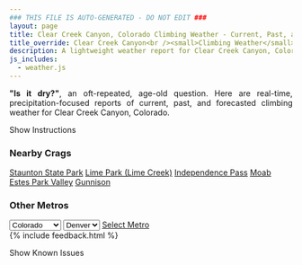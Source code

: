```yaml
---
### THIS FILE IS AUTO-GENERATED - DO NOT EDIT ###
layout: page
title: Clear Creek Canyon, Colorado Climbing Weather - Current, Past, and Forecasted Report
title_override: Clear Creek Canyon<br /><small>Climbing Weather</small>
description: A lightweight weather report for Clear Creek Canyon, Colorado. Optimized for slow internet connections.
js_includes:
  - weather.js
---
```


<section class="measure center lh-copy f5-ns f6 ph2 mv4" style="text-align: justify;">
<strong>"Is it dry?"</strong>, an oft-repeated, age-old question. Here are real-time,
precipitation-focused reports of current, past, and forecasted climbing weather for Clear Creek Canyon, Colorado.
</section>

<p id="settings-toggle" class="mw5 b center tc hover-light-red black-70 pointer">Show Instructions</p>
<section id="settings" class="overflow-hidden" style="display:none;">
    <div class="mv2 ph2 center">
        <div class="fn f6 tc pv2">
            <p class="measure lh-copy center"><strong>Show/hide hourly forecasts</strong> by clicking the desired day.</p>
            <hr class="mw5 p0 mv2 o-60 b0 bt b--light-red light-red bg-light-red">
            <p class="measure lh-copy center"><strong>Current and Past conditions</strong> are measured by the nearest weather station. <strong>Forecast conditions</strong> are calculated and polled separately.</p>
            <hr class="mw5 p0 mv2 o-60 b0 bt b--light-red light-red bg-light-red">
            <p class="measure lh-copy center"><strong>Having issues?</strong> Try <a id="clear-cache" class="no-underline relative fancy-link light-red hover-light-red" href="#">clearing the local cache</a>.</p>
            <hr class="mw5 p0 mv2 o-60 b0 bt b--light-red light-red bg-light-red">
            <p class="measure lh-copy center">Weather data sourced from <a class="no-underline fancy-link relative light-red" target="_blank" href="https://www.weather.gov/documentation/services-web-api">weather.gov</a>.</p>
        </div>
    </div>
</section>
<section id="weather" data-crag="clear-creek-canyon-colorado" class="mv4-ns mv3 ph2 center"></section>
<section id="nearby" class="tc lh-copy">
  <h3>Nearby Crags</h3>
<a class="nowrap no-underline fancy-link relative light-red mh3" href="/crags/staunton-state-park-colorado-weather.html">Staunton State Park</a>
<a class="nowrap no-underline fancy-link relative light-red mh3" href="/crags/lime-park-lime-creek-colorado-weather.html">Lime Park (Lime Creek)</a>
<a class="nowrap no-underline fancy-link relative light-red mh3" href="/crags/independence-pass-colorado-weather.html">Independence Pass</a>
<a class="nowrap no-underline fancy-link relative light-red mh3" href="/crags/moab-utah-weather.html">Moab</a>
<a class="nowrap no-underline fancy-link relative light-red mh3" href="/crags/estes-park-valley-colorado-weather.html">Estes Park Valley</a>
<a class="nowrap no-underline fancy-link relative light-red mh3" href="/crags/gunnison-colorado-weather.html">Gunnison</a>
</section>
<section id="nearby" class="tc lh-copy">
  <h3>Other Metros</h3>
  <select class="ma1 bg-near-white pa2" id="stateSel">
    <option value="Texas">Texas</option>
    <option value="Washington">Washington</option>
    <option value="Colorado" selected>Colorado</option>
    <option value="Tennessee">Tennessee</option>
    <option value="Utah">Utah</option>
    <option value="California">California</option>
  </select>
  <select class="ma1 bg-near-white pa2" id="citySel">
    <option value="Denver" selected>Denver</option>
  </select>
  <a id="selectMetro" class="f6 link dim ph3 pv2 ma1 dib white bg-light-red" href="/crags/denver-colorado-weather.html">Select Metro</a>
  <script>
    var states = [];
    states["Texas"] = "Austin"
    states["Washington"] = "Seattle"
    states["Colorado"] = "Denver"
    states["Tennessee"] = "Nashville"
    states["Utah"] = "Salt Lake City"
    states["California"] = "San Francisco|Los Angeles"
  </script>
</section>
{% include feedback.html %}
<p id="issues-toggle" class="mw5 b center tc hover-light-red black-70 pointer">Show Known Issues</p>
<section id="issues" class="overflow-hidden tc f6">
</section>

<script>
  var weekly_BOU_53_62 = {"updated":"2021-08-31T07:15:38+00:00","units":"us","forecastGenerator":"BaselineForecastGenerator","generatedAt":"2021-08-31T08:44:02+00:00","updateTime":"2021-08-31T07:15:38+00:00","validTimes":"2021-08-31T01:00:00+00:00/P8D","elevation":{"value":1869.948,"unitCode":"unit:m"},"periods":[{"number":1,"name":"Overnight","startTime":"2021-08-31T02:00:00-06:00","endTime":"2021-08-31T06:00:00-06:00","isDaytime":false,"temperature":61,"temperatureUnit":"F","temperatureTrend":null,"windSpeed":"9 mph","windDirection":"W","icon":"https://api.weather.gov/icons/land/night/smoke?size=medium","shortForecast":"Areas Of Smoke","detailedForecast":"Areas of smoke. Mostly clear, with a low around 61. West wind around 9 mph."},{"number":2,"name":"Tuesday","startTime":"2021-08-31T06:00:00-06:00","endTime":"2021-08-31T18:00:00-06:00","isDaytime":true,"temperature":89,"temperatureUnit":"F","temperatureTrend":"falling","windSpeed":"3 to 9 mph","windDirection":"SE","icon":"https://api.weather.gov/icons/land/day/few/smoke?size=medium","shortForecast":"Sunny then Areas Of Smoke","detailedForecast":"Areas of smoke after noon. Sunny. High near 89, with temperatures falling to around 86 in the afternoon. Southeast wind 3 to 9 mph."},{"number":3,"name":"Tuesday Night","startTime":"2021-08-31T18:00:00-06:00","endTime":"2021-09-01T06:00:00-06:00","isDaytime":false,"temperature":62,"temperatureUnit":"F","temperatureTrend":null,"windSpeed":"7 mph","windDirection":"SW","icon":"https://api.weather.gov/icons/land/night/sct?size=medium","shortForecast":"Partly Cloudy","detailedForecast":"Partly cloudy, with a low around 62. Southwest wind around 7 mph."},{"number":4,"name":"Wednesday","startTime":"2021-09-01T06:00:00-06:00","endTime":"2021-09-01T18:00:00-06:00","isDaytime":true,"temperature":82,"temperatureUnit":"F","temperatureTrend":null,"windSpeed":"3 to 10 mph","windDirection":"SSW","icon":"https://api.weather.gov/icons/land/day/bkn/tsra_hi,50?size=medium","shortForecast":"Partly Sunny then Chance Showers And Thunderstorms","detailedForecast":"A chance of showers and thunderstorms after noon. Partly sunny, with a high near 82. South southwest wind 3 to 10 mph, with gusts as high as 17 mph. Chance of precipitation is 50%."},{"number":5,"name":"Wednesday Night","startTime":"2021-09-01T18:00:00-06:00","endTime":"2021-09-02T06:00:00-06:00","isDaytime":false,"temperature":58,"temperatureUnit":"F","temperatureTrend":null,"windSpeed":"5 to 12 mph","windDirection":"W","icon":"https://api.weather.gov/icons/land/night/tsra,70/tsra,30?size=medium","shortForecast":"Showers And Thunderstorms Likely","detailedForecast":"Showers and thunderstorms likely. Mostly cloudy, with a low around 58. West wind 5 to 12 mph, with gusts as high as 20 mph. Chance of precipitation is 70%."},{"number":6,"name":"Thursday","startTime":"2021-09-02T06:00:00-06:00","endTime":"2021-09-02T18:00:00-06:00","isDaytime":true,"temperature":78,"temperatureUnit":"F","temperatureTrend":null,"windSpeed":"5 to 9 mph","windDirection":"NNW","icon":"https://api.weather.gov/icons/land/day/rain_showers,20/tsra_hi,50?size=medium","shortForecast":"Slight Chance Rain Showers then Chance Showers And Thunderstorms","detailedForecast":"A slight chance of rain showers before noon, then a chance of showers and thunderstorms. Mostly sunny, with a high near 78. Chance of precipitation is 50%."},{"number":7,"name":"Thursday Night","startTime":"2021-09-02T18:00:00-06:00","endTime":"2021-09-03T06:00:00-06:00","isDaytime":false,"temperature":57,"temperatureUnit":"F","temperatureTrend":null,"windSpeed":"6 to 9 mph","windDirection":"WSW","icon":"https://api.weather.gov/icons/land/night/tsra_hi,40/sct?size=medium","shortForecast":"Chance Showers And Thunderstorms then Partly Cloudy","detailedForecast":"A chance of showers and thunderstorms before midnight. Partly cloudy, with a low around 57. Chance of precipitation is 40%."},{"number":8,"name":"Friday","startTime":"2021-09-03T06:00:00-06:00","endTime":"2021-09-03T18:00:00-06:00","isDaytime":true,"temperature":78,"temperatureUnit":"F","temperatureTrend":null,"windSpeed":"5 to 9 mph","windDirection":"ESE","icon":"https://api.weather.gov/icons/land/day/sct/tsra_hi?size=medium","shortForecast":"Mostly Sunny then Chance Showers And Thunderstorms","detailedForecast":"A chance of showers and thunderstorms after noon. Mostly sunny, with a high near 78."},{"number":9,"name":"Friday Night","startTime":"2021-09-03T18:00:00-06:00","endTime":"2021-09-04T06:00:00-06:00","isDaytime":false,"temperature":58,"temperatureUnit":"F","temperatureTrend":null,"windSpeed":"7 mph","windDirection":"NNW","icon":"https://api.weather.gov/icons/land/night/tsra_hi/sct?size=medium","shortForecast":"Chance Showers And Thunderstorms then Partly Cloudy","detailedForecast":"A chance of showers and thunderstorms before midnight. Partly cloudy, with a low around 58."},{"number":10,"name":"Saturday","startTime":"2021-09-04T06:00:00-06:00","endTime":"2021-09-04T18:00:00-06:00","isDaytime":true,"temperature":79,"temperatureUnit":"F","temperatureTrend":null,"windSpeed":"9 mph","windDirection":"N","icon":"https://api.weather.gov/icons/land/day/sct/tsra_hi?size=medium","shortForecast":"Mostly Sunny then Chance Showers And Thunderstorms","detailedForecast":"A chance of showers and thunderstorms after noon. Mostly sunny, with a high near 79."},{"number":11,"name":"Saturday Night","startTime":"2021-09-04T18:00:00-06:00","endTime":"2021-09-05T06:00:00-06:00","isDaytime":false,"temperature":58,"temperatureUnit":"F","temperatureTrend":null,"windSpeed":"8 mph","windDirection":"S","icon":"https://api.weather.gov/icons/land/night/tsra_hi/sct?size=medium","shortForecast":"Chance Showers And Thunderstorms then Partly Cloudy","detailedForecast":"A chance of showers and thunderstorms before midnight. Partly cloudy, with a low around 58."},{"number":12,"name":"Sunday","startTime":"2021-09-05T06:00:00-06:00","endTime":"2021-09-05T18:00:00-06:00","isDaytime":true,"temperature":81,"temperatureUnit":"F","temperatureTrend":null,"windSpeed":"9 mph","windDirection":"N","icon":"https://api.weather.gov/icons/land/day/sct/tsra_hi?size=medium","shortForecast":"Mostly Sunny then Slight Chance Showers And Thunderstorms","detailedForecast":"A slight chance of showers and thunderstorms after noon. Mostly sunny, with a high near 81."},{"number":13,"name":"Sunday Night","startTime":"2021-09-05T18:00:00-06:00","endTime":"2021-09-06T06:00:00-06:00","isDaytime":false,"temperature":58,"temperatureUnit":"F","temperatureTrend":null,"windSpeed":"7 mph","windDirection":"SSW","icon":"https://api.weather.gov/icons/land/night/tsra_hi/sct?size=medium","shortForecast":"Slight Chance Showers And Thunderstorms then Partly Cloudy","detailedForecast":"A slight chance of showers and thunderstorms before midnight. Partly cloudy, with a low around 58."},{"number":14,"name":"Labor Day","startTime":"2021-09-06T06:00:00-06:00","endTime":"2021-09-06T18:00:00-06:00","isDaytime":true,"temperature":83,"temperatureUnit":"F","temperatureTrend":null,"windSpeed":"7 to 10 mph","windDirection":"NW","icon":"https://api.weather.gov/icons/land/day/sct/rain_showers?size=medium","shortForecast":"Mostly Sunny then Slight Chance Rain Showers","detailedForecast":"A slight chance of rain showers after noon. Mostly sunny, with a high near 83."}]}
  var hourly_BOU_53_62 = {"@context":["https://geojson.org/geojson-ld/geojson-context.jsonld",{"@version":"1.1","wx":"https://api.weather.gov/ontology#","geo":"http://www.opengis.net/ont/geosparql#","unit":"http://codes.wmo.int/common/unit/","@vocab":"https://api.weather.gov/ontology#"}],"type":"Feature","geometry":{"type":"Polygon","coordinates":[[[-105.2662846,39.7674745],[-105.2641146,39.7454844],[-105.2355514,39.747148],[-105.2377153,39.7691382],[-105.2662846,39.7674745]]]},"properties":{"updated":"2021-08-31T07:15:38+00:00","units":"us","forecastGenerator":"HourlyForecastGenerator","generatedAt":"2021-08-31T08:44:04+00:00","updateTime":"2021-08-31T07:15:38+00:00","validTimes":"2021-08-31T01:00:00+00:00/P8D","elevation":{"value":1869.948,"unitCode":"unit:m"},"periods":[{"number":1,"name":"","startTime":"2021-08-31T02:00:00-06:00","endTime":"2021-08-31T03:00:00-06:00","isDaytime":false,"temperature":67,"temperatureUnit":"F","temperatureTrend":null,"windSpeed":"8 mph","windDirection":"W","icon":"https://api.weather.gov/icons/land/night/smoke?size=small","shortForecast":"Areas Of Smoke","detailedForecast":""},{"number":2,"name":"","startTime":"2021-08-31T03:00:00-06:00","endTime":"2021-08-31T04:00:00-06:00","isDaytime":false,"temperature":64,"temperatureUnit":"F","temperatureTrend":null,"windSpeed":"8 mph","windDirection":"W","icon":"https://api.weather.gov/icons/land/night/smoke?size=small","shortForecast":"Areas Of Smoke","detailedForecast":""},{"number":3,"name":"","startTime":"2021-08-31T04:00:00-06:00","endTime":"2021-08-31T05:00:00-06:00","isDaytime":false,"temperature":62,"temperatureUnit":"F","temperatureTrend":null,"windSpeed":"8 mph","windDirection":"W","icon":"https://api.weather.gov/icons/land/night/smoke?size=small","shortForecast":"Areas Of Smoke","detailedForecast":""},{"number":4,"name":"","startTime":"2021-08-31T05:00:00-06:00","endTime":"2021-08-31T06:00:00-06:00","isDaytime":false,"temperature":61,"temperatureUnit":"F","temperatureTrend":null,"windSpeed":"9 mph","windDirection":"W","icon":"https://api.weather.gov/icons/land/night/smoke?size=small","shortForecast":"Areas Of Smoke","detailedForecast":""},{"number":5,"name":"","startTime":"2021-08-31T06:00:00-06:00","endTime":"2021-08-31T07:00:00-06:00","isDaytime":true,"temperature":62,"temperatureUnit":"F","temperatureTrend":null,"windSpeed":"8 mph","windDirection":"W","icon":"https://api.weather.gov/icons/land/day/skc?size=small","shortForecast":"Sunny","detailedForecast":""},{"number":6,"name":"","startTime":"2021-08-31T07:00:00-06:00","endTime":"2021-08-31T08:00:00-06:00","isDaytime":true,"temperature":66,"temperatureUnit":"F","temperatureTrend":null,"windSpeed":"8 mph","windDirection":"W","icon":"https://api.weather.gov/icons/land/day/few?size=small","shortForecast":"Sunny","detailedForecast":""},{"number":7,"name":"","startTime":"2021-08-31T08:00:00-06:00","endTime":"2021-08-31T09:00:00-06:00","isDaytime":true,"temperature":71,"temperatureUnit":"F","temperatureTrend":null,"windSpeed":"7 mph","windDirection":"W","icon":"https://api.weather.gov/icons/land/day/few?size=small","shortForecast":"Sunny","detailedForecast":""},{"number":8,"name":"","startTime":"2021-08-31T09:00:00-06:00","endTime":"2021-08-31T10:00:00-06:00","isDaytime":true,"temperature":77,"temperatureUnit":"F","temperatureTrend":null,"windSpeed":"7 mph","windDirection":"W","icon":"https://api.weather.gov/icons/land/day/few?size=small","shortForecast":"Sunny","detailedForecast":""},{"number":9,"name":"","startTime":"2021-08-31T10:00:00-06:00","endTime":"2021-08-31T11:00:00-06:00","isDaytime":true,"temperature":81,"temperatureUnit":"F","temperatureTrend":null,"windSpeed":"3 mph","windDirection":"SW","icon":"https://api.weather.gov/icons/land/day/few?size=small","shortForecast":"Sunny","detailedForecast":""},{"number":10,"name":"","startTime":"2021-08-31T11:00:00-06:00","endTime":"2021-08-31T12:00:00-06:00","isDaytime":true,"temperature":84,"temperatureUnit":"F","temperatureTrend":null,"windSpeed":"3 mph","windDirection":"ESE","icon":"https://api.weather.gov/icons/land/day/few?size=small","shortForecast":"Sunny","detailedForecast":""},{"number":11,"name":"","startTime":"2021-08-31T12:00:00-06:00","endTime":"2021-08-31T13:00:00-06:00","isDaytime":true,"temperature":86,"temperatureUnit":"F","temperatureTrend":null,"windSpeed":"8 mph","windDirection":"E","icon":"https://api.weather.gov/icons/land/day/smoke?size=small","shortForecast":"Areas Of Smoke","detailedForecast":""},{"number":12,"name":"","startTime":"2021-08-31T13:00:00-06:00","endTime":"2021-08-31T14:00:00-06:00","isDaytime":true,"temperature":87,"temperatureUnit":"F","temperatureTrend":null,"windSpeed":"9 mph","windDirection":"E","icon":"https://api.weather.gov/icons/land/day/smoke?size=small","shortForecast":"Areas Of Smoke","detailedForecast":""},{"number":13,"name":"","startTime":"2021-08-31T14:00:00-06:00","endTime":"2021-08-31T15:00:00-06:00","isDaytime":true,"temperature":89,"temperatureUnit":"F","temperatureTrend":null,"windSpeed":"9 mph","windDirection":"E","icon":"https://api.weather.gov/icons/land/day/smoke?size=small","shortForecast":"Areas Of Smoke","detailedForecast":""},{"number":14,"name":"","startTime":"2021-08-31T15:00:00-06:00","endTime":"2021-08-31T16:00:00-06:00","isDaytime":true,"temperature":89,"temperatureUnit":"F","temperatureTrend":null,"windSpeed":"9 mph","windDirection":"ESE","icon":"https://api.weather.gov/icons/land/day/smoke?size=small","shortForecast":"Areas Of Smoke","detailedForecast":""},{"number":15,"name":"","startTime":"2021-08-31T16:00:00-06:00","endTime":"2021-08-31T17:00:00-06:00","isDaytime":true,"temperature":88,"temperatureUnit":"F","temperatureTrend":null,"windSpeed":"8 mph","windDirection":"ESE","icon":"https://api.weather.gov/icons/land/day/smoke?size=small","shortForecast":"Areas Of Smoke","detailedForecast":""},{"number":16,"name":"","startTime":"2021-08-31T17:00:00-06:00","endTime":"2021-08-31T18:00:00-06:00","isDaytime":true,"temperature":86,"temperatureUnit":"F","temperatureTrend":null,"windSpeed":"8 mph","windDirection":"SE","icon":"https://api.weather.gov/icons/land/day/smoke?size=small","shortForecast":"Areas Of Smoke","detailedForecast":""},{"number":17,"name":"","startTime":"2021-08-31T18:00:00-06:00","endTime":"2021-08-31T19:00:00-06:00","isDaytime":false,"temperature":84,"temperatureUnit":"F","temperatureTrend":null,"windSpeed":"7 mph","windDirection":"SSE","icon":"https://api.weather.gov/icons/land/night/sct?size=small","shortForecast":"Partly Cloudy","detailedForecast":""},{"number":18,"name":"","startTime":"2021-08-31T19:00:00-06:00","endTime":"2021-08-31T20:00:00-06:00","isDaytime":false,"temperature":81,"temperatureUnit":"F","temperatureTrend":null,"windSpeed":"6 mph","windDirection":"S","icon":"https://api.weather.gov/icons/land/night/sct?size=small","shortForecast":"Partly Cloudy","detailedForecast":""},{"number":19,"name":"","startTime":"2021-08-31T20:00:00-06:00","endTime":"2021-08-31T21:00:00-06:00","isDaytime":false,"temperature":78,"temperatureUnit":"F","temperatureTrend":null,"windSpeed":"6 mph","windDirection":"SW","icon":"https://api.weather.gov/icons/land/night/sct?size=small","shortForecast":"Partly Cloudy","detailedForecast":""},{"number":20,"name":"","startTime":"2021-08-31T21:00:00-06:00","endTime":"2021-08-31T22:00:00-06:00","isDaytime":false,"temperature":75,"temperatureUnit":"F","temperatureTrend":null,"windSpeed":"7 mph","windDirection":"WSW","icon":"https://api.weather.gov/icons/land/night/sct?size=small","shortForecast":"Partly Cloudy","detailedForecast":""},{"number":21,"name":"","startTime":"2021-08-31T22:00:00-06:00","endTime":"2021-08-31T23:00:00-06:00","isDaytime":false,"temperature":72,"temperatureUnit":"F","temperatureTrend":null,"windSpeed":"7 mph","windDirection":"WSW","icon":"https://api.weather.gov/icons/land/night/sct?size=small","shortForecast":"Partly Cloudy","detailedForecast":""},{"number":22,"name":"","startTime":"2021-08-31T23:00:00-06:00","endTime":"2021-09-01T00:00:00-06:00","isDaytime":false,"temperature":70,"temperatureUnit":"F","temperatureTrend":null,"windSpeed":"7 mph","windDirection":"WSW","icon":"https://api.weather.gov/icons/land/night/sct?size=small","shortForecast":"Partly Cloudy","detailedForecast":""},{"number":23,"name":"","startTime":"2021-09-01T00:00:00-06:00","endTime":"2021-09-01T01:00:00-06:00","isDaytime":false,"temperature":68,"temperatureUnit":"F","temperatureTrend":null,"windSpeed":"7 mph","windDirection":"WSW","icon":"https://api.weather.gov/icons/land/night/few?size=small","shortForecast":"Mostly Clear","detailedForecast":""},{"number":24,"name":"","startTime":"2021-09-01T01:00:00-06:00","endTime":"2021-09-01T02:00:00-06:00","isDaytime":false,"temperature":67,"temperatureUnit":"F","temperatureTrend":null,"windSpeed":"7 mph","windDirection":"WSW","icon":"https://api.weather.gov/icons/land/night/sct?size=small","shortForecast":"Partly Cloudy","detailedForecast":""},{"number":25,"name":"","startTime":"2021-09-01T02:00:00-06:00","endTime":"2021-09-01T03:00:00-06:00","isDaytime":false,"temperature":66,"temperatureUnit":"F","temperatureTrend":null,"windSpeed":"7 mph","windDirection":"W","icon":"https://api.weather.gov/icons/land/night/sct?size=small","shortForecast":"Partly Cloudy","detailedForecast":""},{"number":26,"name":"","startTime":"2021-09-01T03:00:00-06:00","endTime":"2021-09-01T04:00:00-06:00","isDaytime":false,"temperature":65,"temperatureUnit":"F","temperatureTrend":null,"windSpeed":"7 mph","windDirection":"W","icon":"https://api.weather.gov/icons/land/night/sct?size=small","shortForecast":"Partly Cloudy","detailedForecast":""},{"number":27,"name":"","startTime":"2021-09-01T04:00:00-06:00","endTime":"2021-09-01T05:00:00-06:00","isDaytime":false,"temperature":63,"temperatureUnit":"F","temperatureTrend":null,"windSpeed":"7 mph","windDirection":"W","icon":"https://api.weather.gov/icons/land/night/sct?size=small","shortForecast":"Partly Cloudy","detailedForecast":""},{"number":28,"name":"","startTime":"2021-09-01T05:00:00-06:00","endTime":"2021-09-01T06:00:00-06:00","isDaytime":false,"temperature":62,"temperatureUnit":"F","temperatureTrend":null,"windSpeed":"7 mph","windDirection":"W","icon":"https://api.weather.gov/icons/land/night/sct?size=small","shortForecast":"Partly Cloudy","detailedForecast":""},{"number":29,"name":"","startTime":"2021-09-01T06:00:00-06:00","endTime":"2021-09-01T07:00:00-06:00","isDaytime":true,"temperature":63,"temperatureUnit":"F","temperatureTrend":null,"windSpeed":"7 mph","windDirection":"W","icon":"https://api.weather.gov/icons/land/day/sct?size=small","shortForecast":"Mostly Sunny","detailedForecast":""},{"number":30,"name":"","startTime":"2021-09-01T07:00:00-06:00","endTime":"2021-09-01T08:00:00-06:00","isDaytime":true,"temperature":66,"temperatureUnit":"F","temperatureTrend":null,"windSpeed":"6 mph","windDirection":"W","icon":"https://api.weather.gov/icons/land/day/sct?size=small","shortForecast":"Mostly Sunny","detailedForecast":""},{"number":31,"name":"","startTime":"2021-09-01T08:00:00-06:00","endTime":"2021-09-01T09:00:00-06:00","isDaytime":true,"temperature":70,"temperatureUnit":"F","temperatureTrend":null,"windSpeed":"5 mph","windDirection":"W","icon":"https://api.weather.gov/icons/land/day/sct?size=small","shortForecast":"Mostly Sunny","detailedForecast":""},{"number":32,"name":"","startTime":"2021-09-01T09:00:00-06:00","endTime":"2021-09-01T10:00:00-06:00","isDaytime":true,"temperature":74,"temperatureUnit":"F","temperatureTrend":null,"windSpeed":"3 mph","windDirection":"W","icon":"https://api.weather.gov/icons/land/day/sct?size=small","shortForecast":"Mostly Sunny","detailedForecast":""},{"number":33,"name":"","startTime":"2021-09-01T10:00:00-06:00","endTime":"2021-09-01T11:00:00-06:00","isDaytime":true,"temperature":77,"temperatureUnit":"F","temperatureTrend":null,"windSpeed":"3 mph","windDirection":"E","icon":"https://api.weather.gov/icons/land/day/bkn?size=small","shortForecast":"Partly Sunny","detailedForecast":""},{"number":34,"name":"","startTime":"2021-09-01T11:00:00-06:00","endTime":"2021-09-01T12:00:00-06:00","isDaytime":true,"temperature":79,"temperatureUnit":"F","temperatureTrend":null,"windSpeed":"6 mph","windDirection":"E","icon":"https://api.weather.gov/icons/land/day/bkn?size=small","shortForecast":"Partly Sunny","detailedForecast":""},{"number":35,"name":"","startTime":"2021-09-01T12:00:00-06:00","endTime":"2021-09-01T13:00:00-06:00","isDaytime":true,"temperature":80,"temperatureUnit":"F","temperatureTrend":null,"windSpeed":"7 mph","windDirection":"E","icon":"https://api.weather.gov/icons/land/day/tsra_sct?size=small","shortForecast":"Chance Showers And Thunderstorms","detailedForecast":""},{"number":36,"name":"","startTime":"2021-09-01T13:00:00-06:00","endTime":"2021-09-01T14:00:00-06:00","isDaytime":true,"temperature":81,"temperatureUnit":"F","temperatureTrend":null,"windSpeed":"5 mph","windDirection":"ESE","icon":"https://api.weather.gov/icons/land/day/tsra_sct?size=small","shortForecast":"Chance Showers And Thunderstorms","detailedForecast":""},{"number":37,"name":"","startTime":"2021-09-01T14:00:00-06:00","endTime":"2021-09-01T15:00:00-06:00","isDaytime":true,"temperature":82,"temperatureUnit":"F","temperatureTrend":null,"windSpeed":"5 mph","windDirection":"S","icon":"https://api.weather.gov/icons/land/day/tsra_sct?size=small","shortForecast":"Chance Showers And Thunderstorms","detailedForecast":""},{"number":38,"name":"","startTime":"2021-09-01T15:00:00-06:00","endTime":"2021-09-01T16:00:00-06:00","isDaytime":true,"temperature":81,"temperatureUnit":"F","temperatureTrend":null,"windSpeed":"7 mph","windDirection":"WSW","icon":"https://api.weather.gov/icons/land/day/tsra_sct?size=small","shortForecast":"Chance Showers And Thunderstorms","detailedForecast":""},{"number":39,"name":"","startTime":"2021-09-01T16:00:00-06:00","endTime":"2021-09-01T17:00:00-06:00","isDaytime":true,"temperature":79,"temperatureUnit":"F","temperatureTrend":null,"windSpeed":"8 mph","windDirection":"WSW","icon":"https://api.weather.gov/icons/land/day/tsra_sct?size=small","shortForecast":"Chance Showers And Thunderstorms","detailedForecast":""},{"number":40,"name":"","startTime":"2021-09-01T17:00:00-06:00","endTime":"2021-09-01T18:00:00-06:00","isDaytime":true,"temperature":76,"temperatureUnit":"F","temperatureTrend":null,"windSpeed":"10 mph","windDirection":"W","icon":"https://api.weather.gov/icons/land/day/tsra?size=small","shortForecast":"Chance Showers And Thunderstorms","detailedForecast":""},{"number":41,"name":"","startTime":"2021-09-01T18:00:00-06:00","endTime":"2021-09-01T19:00:00-06:00","isDaytime":false,"temperature":72,"temperatureUnit":"F","temperatureTrend":null,"windSpeed":"12 mph","windDirection":"W","icon":"https://api.weather.gov/icons/land/night/tsra?size=small","shortForecast":"Showers And Thunderstorms Likely","detailedForecast":""},{"number":42,"name":"","startTime":"2021-09-01T19:00:00-06:00","endTime":"2021-09-01T20:00:00-06:00","isDaytime":false,"temperature":72,"temperatureUnit":"F","temperatureTrend":null,"windSpeed":"9 mph","windDirection":"W","icon":"https://api.weather.gov/icons/land/night/tsra?size=small","shortForecast":"Showers And Thunderstorms Likely","detailedForecast":""},{"number":43,"name":"","startTime":"2021-09-01T20:00:00-06:00","endTime":"2021-09-01T21:00:00-06:00","isDaytime":false,"temperature":70,"temperatureUnit":"F","temperatureTrend":null,"windSpeed":"9 mph","windDirection":"W","icon":"https://api.weather.gov/icons/land/night/tsra?size=small","shortForecast":"Showers And Thunderstorms Likely","detailedForecast":""},{"number":44,"name":"","startTime":"2021-09-01T21:00:00-06:00","endTime":"2021-09-01T22:00:00-06:00","isDaytime":false,"temperature":68,"temperatureUnit":"F","temperatureTrend":null,"windSpeed":"8 mph","windDirection":"W","icon":"https://api.weather.gov/icons/land/night/tsra?size=small","shortForecast":"Showers And Thunderstorms Likely","detailedForecast":""},{"number":45,"name":"","startTime":"2021-09-01T22:00:00-06:00","endTime":"2021-09-01T23:00:00-06:00","isDaytime":false,"temperature":67,"temperatureUnit":"F","temperatureTrend":null,"windSpeed":"7 mph","windDirection":"W","icon":"https://api.weather.gov/icons/land/night/tsra?size=small","shortForecast":"Showers And Thunderstorms Likely","detailedForecast":""},{"number":46,"name":"","startTime":"2021-09-01T23:00:00-06:00","endTime":"2021-09-02T00:00:00-06:00","isDaytime":false,"temperature":66,"temperatureUnit":"F","temperatureTrend":null,"windSpeed":"7 mph","windDirection":"W","icon":"https://api.weather.gov/icons/land/night/tsra?size=small","shortForecast":"Showers And Thunderstorms Likely","detailedForecast":""},{"number":47,"name":"","startTime":"2021-09-02T00:00:00-06:00","endTime":"2021-09-02T01:00:00-06:00","isDaytime":false,"temperature":65,"temperatureUnit":"F","temperatureTrend":null,"windSpeed":"6 mph","windDirection":"WNW","icon":"https://api.weather.gov/icons/land/night/rain_showers?size=small","shortForecast":"Chance Rain Showers","detailedForecast":""},{"number":48,"name":"","startTime":"2021-09-02T01:00:00-06:00","endTime":"2021-09-02T02:00:00-06:00","isDaytime":false,"temperature":64,"temperatureUnit":"F","temperatureTrend":null,"windSpeed":"6 mph","windDirection":"W","icon":"https://api.weather.gov/icons/land/night/rain_showers?size=small","shortForecast":"Chance Rain Showers","detailedForecast":""},{"number":49,"name":"","startTime":"2021-09-02T02:00:00-06:00","endTime":"2021-09-02T03:00:00-06:00","isDaytime":false,"temperature":64,"temperatureUnit":"F","temperatureTrend":null,"windSpeed":"6 mph","windDirection":"W","icon":"https://api.weather.gov/icons/land/night/rain_showers?size=small","shortForecast":"Chance Rain Showers","detailedForecast":""},{"number":50,"name":"","startTime":"2021-09-02T03:00:00-06:00","endTime":"2021-09-02T04:00:00-06:00","isDaytime":false,"temperature":63,"temperatureUnit":"F","temperatureTrend":null,"windSpeed":"6 mph","windDirection":"WSW","icon":"https://api.weather.gov/icons/land/night/rain_showers?size=small","shortForecast":"Chance Rain Showers","detailedForecast":""},{"number":51,"name":"","startTime":"2021-09-02T04:00:00-06:00","endTime":"2021-09-02T05:00:00-06:00","isDaytime":false,"temperature":61,"temperatureUnit":"F","temperatureTrend":null,"windSpeed":"6 mph","windDirection":"WSW","icon":"https://api.weather.gov/icons/land/night/rain_showers?size=small","shortForecast":"Chance Rain Showers","detailedForecast":""},{"number":52,"name":"","startTime":"2021-09-02T05:00:00-06:00","endTime":"2021-09-02T06:00:00-06:00","isDaytime":false,"temperature":60,"temperatureUnit":"F","temperatureTrend":null,"windSpeed":"5 mph","windDirection":"W","icon":"https://api.weather.gov/icons/land/night/rain_showers?size=small","shortForecast":"Chance Rain Showers","detailedForecast":""},{"number":53,"name":"","startTime":"2021-09-02T06:00:00-06:00","endTime":"2021-09-02T07:00:00-06:00","isDaytime":true,"temperature":60,"temperatureUnit":"F","temperatureTrend":null,"windSpeed":"5 mph","windDirection":"W","icon":"https://api.weather.gov/icons/land/day/rain_showers?size=small","shortForecast":"Slight Chance Rain Showers","detailedForecast":""},{"number":54,"name":"","startTime":"2021-09-02T07:00:00-06:00","endTime":"2021-09-02T08:00:00-06:00","isDaytime":true,"temperature":62,"temperatureUnit":"F","temperatureTrend":null,"windSpeed":"6 mph","windDirection":"W","icon":"https://api.weather.gov/icons/land/day/rain_showers?size=small","shortForecast":"Slight Chance Rain Showers","detailedForecast":""},{"number":55,"name":"","startTime":"2021-09-02T08:00:00-06:00","endTime":"2021-09-02T09:00:00-06:00","isDaytime":true,"temperature":65,"temperatureUnit":"F","temperatureTrend":null,"windSpeed":"7 mph","windDirection":"WNW","icon":"https://api.weather.gov/icons/land/day/rain_showers?size=small","shortForecast":"Slight Chance Rain Showers","detailedForecast":""},{"number":56,"name":"","startTime":"2021-09-02T09:00:00-06:00","endTime":"2021-09-02T10:00:00-06:00","isDaytime":true,"temperature":68,"temperatureUnit":"F","temperatureTrend":null,"windSpeed":"8 mph","windDirection":"WNW","icon":"https://api.weather.gov/icons/land/day/rain_showers?size=small","shortForecast":"Slight Chance Rain Showers","detailedForecast":""},{"number":57,"name":"","startTime":"2021-09-02T10:00:00-06:00","endTime":"2021-09-02T11:00:00-06:00","isDaytime":true,"temperature":70,"temperatureUnit":"F","temperatureTrend":null,"windSpeed":"9 mph","windDirection":"NW","icon":"https://api.weather.gov/icons/land/day/rain_showers?size=small","shortForecast":"Slight Chance Rain Showers","detailedForecast":""},{"number":58,"name":"","startTime":"2021-09-02T11:00:00-06:00","endTime":"2021-09-02T12:00:00-06:00","isDaytime":true,"temperature":72,"temperatureUnit":"F","temperatureTrend":null,"windSpeed":"9 mph","windDirection":"N","icon":"https://api.weather.gov/icons/land/day/rain_showers?size=small","shortForecast":"Slight Chance Rain Showers","detailedForecast":""},{"number":59,"name":"","startTime":"2021-09-02T12:00:00-06:00","endTime":"2021-09-02T13:00:00-06:00","isDaytime":true,"temperature":73,"temperatureUnit":"F","temperatureTrend":null,"windSpeed":"9 mph","windDirection":"NNE","icon":"https://api.weather.gov/icons/land/day/tsra_sct?size=small","shortForecast":"Chance Showers And Thunderstorms","detailedForecast":""},{"number":60,"name":"","startTime":"2021-09-02T13:00:00-06:00","endTime":"2021-09-02T14:00:00-06:00","isDaytime":true,"temperature":74,"temperatureUnit":"F","temperatureTrend":null,"windSpeed":"9 mph","windDirection":"NNE","icon":"https://api.weather.gov/icons/land/day/tsra_sct?size=small","shortForecast":"Chance Showers And Thunderstorms","detailedForecast":""},{"number":61,"name":"","startTime":"2021-09-02T14:00:00-06:00","endTime":"2021-09-02T15:00:00-06:00","isDaytime":true,"temperature":73,"temperatureUnit":"F","temperatureTrend":null,"windSpeed":"9 mph","windDirection":"NNE","icon":"https://api.weather.gov/icons/land/day/tsra_sct?size=small","shortForecast":"Chance Showers And Thunderstorms","detailedForecast":""},{"number":62,"name":"","startTime":"2021-09-02T15:00:00-06:00","endTime":"2021-09-02T16:00:00-06:00","isDaytime":true,"temperature":73,"temperatureUnit":"F","temperatureTrend":null,"windSpeed":"9 mph","windDirection":"NNE","icon":"https://api.weather.gov/icons/land/day/tsra_sct?size=small","shortForecast":"Chance Showers And Thunderstorms","detailedForecast":""},{"number":63,"name":"","startTime":"2021-09-02T16:00:00-06:00","endTime":"2021-09-02T17:00:00-06:00","isDaytime":true,"temperature":73,"temperatureUnit":"F","temperatureTrend":null,"windSpeed":"9 mph","windDirection":"ENE","icon":"https://api.weather.gov/icons/land/day/tsra_sct?size=small","shortForecast":"Chance Showers And Thunderstorms","detailedForecast":""},{"number":64,"name":"","startTime":"2021-09-02T17:00:00-06:00","endTime":"2021-09-02T18:00:00-06:00","isDaytime":true,"temperature":72,"temperatureUnit":"F","temperatureTrend":null,"windSpeed":"9 mph","windDirection":"SE","icon":"https://api.weather.gov/icons/land/day/tsra_sct?size=small","shortForecast":"Chance Showers And Thunderstorms","detailedForecast":""},{"number":65,"name":"","startTime":"2021-09-02T18:00:00-06:00","endTime":"2021-09-02T19:00:00-06:00","isDaytime":false,"temperature":71,"temperatureUnit":"F","temperatureTrend":null,"windSpeed":"9 mph","windDirection":"S","icon":"https://api.weather.gov/icons/land/night/tsra_sct?size=small","shortForecast":"Chance Showers And Thunderstorms","detailedForecast":""},{"number":66,"name":"","startTime":"2021-09-02T19:00:00-06:00","endTime":"2021-09-02T20:00:00-06:00","isDaytime":false,"temperature":70,"temperatureUnit":"F","temperatureTrend":null,"windSpeed":"8 mph","windDirection":"SSW","icon":"https://api.weather.gov/icons/land/night/tsra_sct?size=small","shortForecast":"Chance Showers And Thunderstorms","detailedForecast":""},{"number":67,"name":"","startTime":"2021-09-02T20:00:00-06:00","endTime":"2021-09-02T21:00:00-06:00","isDaytime":false,"temperature":68,"temperatureUnit":"F","temperatureTrend":null,"windSpeed":"7 mph","windDirection":"SW","icon":"https://api.weather.gov/icons/land/night/tsra_sct?size=small","shortForecast":"Chance Showers And Thunderstorms","detailedForecast":""},{"number":68,"name":"","startTime":"2021-09-02T21:00:00-06:00","endTime":"2021-09-02T22:00:00-06:00","isDaytime":false,"temperature":67,"temperatureUnit":"F","temperatureTrend":null,"windSpeed":"6 mph","windDirection":"WSW","icon":"https://api.weather.gov/icons/land/night/tsra_sct?size=small","shortForecast":"Chance Showers And Thunderstorms","detailedForecast":""},{"number":69,"name":"","startTime":"2021-09-02T22:00:00-06:00","endTime":"2021-09-02T23:00:00-06:00","isDaytime":false,"temperature":66,"temperatureUnit":"F","temperatureTrend":null,"windSpeed":"6 mph","windDirection":"WSW","icon":"https://api.weather.gov/icons/land/night/tsra_sct?size=small","shortForecast":"Chance Showers And Thunderstorms","detailedForecast":""},{"number":70,"name":"","startTime":"2021-09-02T23:00:00-06:00","endTime":"2021-09-03T00:00:00-06:00","isDaytime":false,"temperature":66,"temperatureUnit":"F","temperatureTrend":null,"windSpeed":"6 mph","windDirection":"WSW","icon":"https://api.weather.gov/icons/land/night/tsra_sct?size=small","shortForecast":"Chance Showers And Thunderstorms","detailedForecast":""},{"number":71,"name":"","startTime":"2021-09-03T00:00:00-06:00","endTime":"2021-09-03T01:00:00-06:00","isDaytime":false,"temperature":65,"temperatureUnit":"F","temperatureTrend":null,"windSpeed":"6 mph","windDirection":"WSW","icon":"https://api.weather.gov/icons/land/night/sct?size=small","shortForecast":"Partly Cloudy","detailedForecast":""},{"number":72,"name":"","startTime":"2021-09-03T01:00:00-06:00","endTime":"2021-09-03T02:00:00-06:00","isDaytime":false,"temperature":64,"temperatureUnit":"F","temperatureTrend":null,"windSpeed":"6 mph","windDirection":"W","icon":"https://api.weather.gov/icons/land/night/sct?size=small","shortForecast":"Partly Cloudy","detailedForecast":""},{"number":73,"name":"","startTime":"2021-09-03T02:00:00-06:00","endTime":"2021-09-03T03:00:00-06:00","isDaytime":false,"temperature":63,"temperatureUnit":"F","temperatureTrend":null,"windSpeed":"6 mph","windDirection":"W","icon":"https://api.weather.gov/icons/land/night/sct?size=small","shortForecast":"Partly Cloudy","detailedForecast":""},{"number":74,"name":"","startTime":"2021-09-03T03:00:00-06:00","endTime":"2021-09-03T04:00:00-06:00","isDaytime":false,"temperature":62,"temperatureUnit":"F","temperatureTrend":null,"windSpeed":"6 mph","windDirection":"W","icon":"https://api.weather.gov/icons/land/night/sct?size=small","shortForecast":"Partly Cloudy","detailedForecast":""},{"number":75,"name":"","startTime":"2021-09-03T04:00:00-06:00","endTime":"2021-09-03T05:00:00-06:00","isDaytime":false,"temperature":61,"temperatureUnit":"F","temperatureTrend":null,"windSpeed":"6 mph","windDirection":"W","icon":"https://api.weather.gov/icons/land/night/sct?size=small","shortForecast":"Partly Cloudy","detailedForecast":""},{"number":76,"name":"","startTime":"2021-09-03T05:00:00-06:00","endTime":"2021-09-03T06:00:00-06:00","isDaytime":false,"temperature":60,"temperatureUnit":"F","temperatureTrend":null,"windSpeed":"6 mph","windDirection":"W","icon":"https://api.weather.gov/icons/land/night/sct?size=small","shortForecast":"Partly Cloudy","detailedForecast":""},{"number":77,"name":"","startTime":"2021-09-03T06:00:00-06:00","endTime":"2021-09-03T07:00:00-06:00","isDaytime":true,"temperature":60,"temperatureUnit":"F","temperatureTrend":null,"windSpeed":"6 mph","windDirection":"W","icon":"https://api.weather.gov/icons/land/day/sct?size=small","shortForecast":"Mostly Sunny","detailedForecast":""},{"number":78,"name":"","startTime":"2021-09-03T07:00:00-06:00","endTime":"2021-09-03T08:00:00-06:00","isDaytime":true,"temperature":62,"temperatureUnit":"F","temperatureTrend":null,"windSpeed":"6 mph","windDirection":"SW","icon":"https://api.weather.gov/icons/land/day/sct?size=small","shortForecast":"Mostly Sunny","detailedForecast":""},{"number":79,"name":"","startTime":"2021-09-03T08:00:00-06:00","endTime":"2021-09-03T09:00:00-06:00","isDaytime":true,"temperature":64,"temperatureUnit":"F","temperatureTrend":null,"windSpeed":"5 mph","windDirection":"SE","icon":"https://api.weather.gov/icons/land/day/few?size=small","shortForecast":"Sunny","detailedForecast":""},{"number":80,"name":"","startTime":"2021-09-03T09:00:00-06:00","endTime":"2021-09-03T10:00:00-06:00","isDaytime":true,"temperature":67,"temperatureUnit":"F","temperatureTrend":null,"windSpeed":"5 mph","windDirection":"E","icon":"https://api.weather.gov/icons/land/day/few?size=small","shortForecast":"Sunny","detailedForecast":""},{"number":81,"name":"","startTime":"2021-09-03T10:00:00-06:00","endTime":"2021-09-03T11:00:00-06:00","isDaytime":true,"temperature":69,"temperatureUnit":"F","temperatureTrend":null,"windSpeed":"6 mph","windDirection":"E","icon":"https://api.weather.gov/icons/land/day/few?size=small","shortForecast":"Sunny","detailedForecast":""},{"number":82,"name":"","startTime":"2021-09-03T11:00:00-06:00","endTime":"2021-09-03T12:00:00-06:00","isDaytime":true,"temperature":70,"temperatureUnit":"F","temperatureTrend":null,"windSpeed":"7 mph","windDirection":"E","icon":"https://api.weather.gov/icons/land/day/few?size=small","shortForecast":"Sunny","detailedForecast":""},{"number":83,"name":"","startTime":"2021-09-03T12:00:00-06:00","endTime":"2021-09-03T13:00:00-06:00","isDaytime":true,"temperature":71,"temperatureUnit":"F","temperatureTrend":null,"windSpeed":"8 mph","windDirection":"E","icon":"https://api.weather.gov/icons/land/day/tsra_sct?size=small","shortForecast":"Chance Showers And Thunderstorms","detailedForecast":""},{"number":84,"name":"","startTime":"2021-09-03T13:00:00-06:00","endTime":"2021-09-03T14:00:00-06:00","isDaytime":true,"temperature":72,"temperatureUnit":"F","temperatureTrend":null,"windSpeed":"9 mph","windDirection":"E","icon":"https://api.weather.gov/icons/land/day/tsra_sct?size=small","shortForecast":"Chance Showers And Thunderstorms","detailedForecast":""},{"number":85,"name":"","startTime":"2021-09-03T14:00:00-06:00","endTime":"2021-09-03T15:00:00-06:00","isDaytime":true,"temperature":73,"temperatureUnit":"F","temperatureTrend":null,"windSpeed":"9 mph","windDirection":"E","icon":"https://api.weather.gov/icons/land/day/tsra_sct?size=small","shortForecast":"Chance Showers And Thunderstorms","detailedForecast":""},{"number":86,"name":"","startTime":"2021-09-03T15:00:00-06:00","endTime":"2021-09-03T16:00:00-06:00","isDaytime":true,"temperature":74,"temperatureUnit":"F","temperatureTrend":null,"windSpeed":"9 mph","windDirection":"ENE","icon":"https://api.weather.gov/icons/land/day/tsra_sct?size=small","shortForecast":"Chance Showers And Thunderstorms","detailedForecast":""},{"number":87,"name":"","startTime":"2021-09-03T16:00:00-06:00","endTime":"2021-09-03T17:00:00-06:00","isDaytime":true,"temperature":74,"temperatureUnit":"F","temperatureTrend":null,"windSpeed":"9 mph","windDirection":"ENE","icon":"https://api.weather.gov/icons/land/day/tsra_sct?size=small","shortForecast":"Chance Showers And Thunderstorms","detailedForecast":""},{"number":88,"name":"","startTime":"2021-09-03T17:00:00-06:00","endTime":"2021-09-03T18:00:00-06:00","isDaytime":true,"temperature":73,"temperatureUnit":"F","temperatureTrend":null,"windSpeed":"9 mph","windDirection":"ENE","icon":"https://api.weather.gov/icons/land/day/tsra_sct?size=small","shortForecast":"Chance Showers And Thunderstorms","detailedForecast":""},{"number":89,"name":"","startTime":"2021-09-03T18:00:00-06:00","endTime":"2021-09-03T19:00:00-06:00","isDaytime":false,"temperature":72,"temperatureUnit":"F","temperatureTrend":null,"windSpeed":"7 mph","windDirection":"ENE","icon":"https://api.weather.gov/icons/land/night/tsra_hi?size=small","shortForecast":"Chance Showers And Thunderstorms","detailedForecast":""},{"number":90,"name":"","startTime":"2021-09-03T19:00:00-06:00","endTime":"2021-09-03T20:00:00-06:00","isDaytime":false,"temperature":70,"temperatureUnit":"F","temperatureTrend":null,"windSpeed":"7 mph","windDirection":"ENE","icon":"https://api.weather.gov/icons/land/night/tsra_hi?size=small","shortForecast":"Chance Showers And Thunderstorms","detailedForecast":""},{"number":91,"name":"","startTime":"2021-09-03T20:00:00-06:00","endTime":"2021-09-03T21:00:00-06:00","isDaytime":false,"temperature":69,"temperatureUnit":"F","temperatureTrend":null,"windSpeed":"7 mph","windDirection":"ENE","icon":"https://api.weather.gov/icons/land/night/tsra_hi?size=small","shortForecast":"Chance Showers And Thunderstorms","detailedForecast":""},{"number":92,"name":"","startTime":"2021-09-03T21:00:00-06:00","endTime":"2021-09-03T22:00:00-06:00","isDaytime":false,"temperature":67,"temperatureUnit":"F","temperatureTrend":null,"windSpeed":"7 mph","windDirection":"ENE","icon":"https://api.weather.gov/icons/land/night/tsra_hi?size=small","shortForecast":"Chance Showers And Thunderstorms","detailedForecast":""},{"number":93,"name":"","startTime":"2021-09-03T22:00:00-06:00","endTime":"2021-09-03T23:00:00-06:00","isDaytime":false,"temperature":66,"temperatureUnit":"F","temperatureTrend":null,"windSpeed":"7 mph","windDirection":"ENE","icon":"https://api.weather.gov/icons/land/night/tsra_hi?size=small","shortForecast":"Chance Showers And Thunderstorms","detailedForecast":""},{"number":94,"name":"","startTime":"2021-09-03T23:00:00-06:00","endTime":"2021-09-04T00:00:00-06:00","isDaytime":false,"temperature":65,"temperatureUnit":"F","temperatureTrend":null,"windSpeed":"7 mph","windDirection":"ENE","icon":"https://api.weather.gov/icons/land/night/tsra_hi?size=small","shortForecast":"Chance Showers And Thunderstorms","detailedForecast":""},{"number":95,"name":"","startTime":"2021-09-04T00:00:00-06:00","endTime":"2021-09-04T01:00:00-06:00","isDaytime":false,"temperature":64,"temperatureUnit":"F","temperatureTrend":null,"windSpeed":"7 mph","windDirection":"W","icon":"https://api.weather.gov/icons/land/night/few?size=small","shortForecast":"Mostly Clear","detailedForecast":""},{"number":96,"name":"","startTime":"2021-09-04T01:00:00-06:00","endTime":"2021-09-04T02:00:00-06:00","isDaytime":false,"temperature":63,"temperatureUnit":"F","temperatureTrend":null,"windSpeed":"7 mph","windDirection":"W","icon":"https://api.weather.gov/icons/land/night/few?size=small","shortForecast":"Mostly Clear","detailedForecast":""},{"number":97,"name":"","startTime":"2021-09-04T02:00:00-06:00","endTime":"2021-09-04T03:00:00-06:00","isDaytime":false,"temperature":62,"temperatureUnit":"F","temperatureTrend":null,"windSpeed":"7 mph","windDirection":"W","icon":"https://api.weather.gov/icons/land/night/few?size=small","shortForecast":"Mostly Clear","detailedForecast":""},{"number":98,"name":"","startTime":"2021-09-04T03:00:00-06:00","endTime":"2021-09-04T04:00:00-06:00","isDaytime":false,"temperature":61,"temperatureUnit":"F","temperatureTrend":null,"windSpeed":"7 mph","windDirection":"W","icon":"https://api.weather.gov/icons/land/night/few?size=small","shortForecast":"Mostly Clear","detailedForecast":""},{"number":99,"name":"","startTime":"2021-09-04T04:00:00-06:00","endTime":"2021-09-04T05:00:00-06:00","isDaytime":false,"temperature":60,"temperatureUnit":"F","temperatureTrend":null,"windSpeed":"7 mph","windDirection":"W","icon":"https://api.weather.gov/icons/land/night/few?size=small","shortForecast":"Mostly Clear","detailedForecast":""},{"number":100,"name":"","startTime":"2021-09-04T05:00:00-06:00","endTime":"2021-09-04T06:00:00-06:00","isDaytime":false,"temperature":59,"temperatureUnit":"F","temperatureTrend":null,"windSpeed":"7 mph","windDirection":"W","icon":"https://api.weather.gov/icons/land/night/few?size=small","shortForecast":"Mostly Clear","detailedForecast":""},{"number":101,"name":"","startTime":"2021-09-04T06:00:00-06:00","endTime":"2021-09-04T07:00:00-06:00","isDaytime":true,"temperature":59,"temperatureUnit":"F","temperatureTrend":null,"windSpeed":"7 mph","windDirection":"W","icon":"https://api.weather.gov/icons/land/day/few?size=small","shortForecast":"Sunny","detailedForecast":""},{"number":102,"name":"","startTime":"2021-09-04T07:00:00-06:00","endTime":"2021-09-04T08:00:00-06:00","isDaytime":true,"temperature":62,"temperatureUnit":"F","temperatureTrend":null,"windSpeed":"7 mph","windDirection":"W","icon":"https://api.weather.gov/icons/land/day/few?size=small","shortForecast":"Sunny","detailedForecast":""},{"number":103,"name":"","startTime":"2021-09-04T08:00:00-06:00","endTime":"2021-09-04T09:00:00-06:00","isDaytime":true,"temperature":66,"temperatureUnit":"F","temperatureTrend":null,"windSpeed":"7 mph","windDirection":"W","icon":"https://api.weather.gov/icons/land/day/few?size=small","shortForecast":"Sunny","detailedForecast":""},{"number":104,"name":"","startTime":"2021-09-04T09:00:00-06:00","endTime":"2021-09-04T10:00:00-06:00","isDaytime":true,"temperature":70,"temperatureUnit":"F","temperatureTrend":null,"windSpeed":"7 mph","windDirection":"W","icon":"https://api.weather.gov/icons/land/day/few?size=small","shortForecast":"Sunny","detailedForecast":""},{"number":105,"name":"","startTime":"2021-09-04T10:00:00-06:00","endTime":"2021-09-04T11:00:00-06:00","isDaytime":true,"temperature":72,"temperatureUnit":"F","temperatureTrend":null,"windSpeed":"7 mph","windDirection":"W","icon":"https://api.weather.gov/icons/land/day/few?size=small","shortForecast":"Sunny","detailedForecast":""},{"number":106,"name":"","startTime":"2021-09-04T11:00:00-06:00","endTime":"2021-09-04T12:00:00-06:00","isDaytime":true,"temperature":73,"temperatureUnit":"F","temperatureTrend":null,"windSpeed":"7 mph","windDirection":"W","icon":"https://api.weather.gov/icons/land/day/few?size=small","shortForecast":"Sunny","detailedForecast":""},{"number":107,"name":"","startTime":"2021-09-04T12:00:00-06:00","endTime":"2021-09-04T13:00:00-06:00","isDaytime":true,"temperature":73,"temperatureUnit":"F","temperatureTrend":null,"windSpeed":"9 mph","windDirection":"E","icon":"https://api.weather.gov/icons/land/day/tsra_hi?size=small","shortForecast":"Chance Showers And Thunderstorms","detailedForecast":""},{"number":108,"name":"","startTime":"2021-09-04T13:00:00-06:00","endTime":"2021-09-04T14:00:00-06:00","isDaytime":true,"temperature":74,"temperatureUnit":"F","temperatureTrend":null,"windSpeed":"9 mph","windDirection":"E","icon":"https://api.weather.gov/icons/land/day/tsra_hi?size=small","shortForecast":"Chance Showers And Thunderstorms","detailedForecast":""},{"number":109,"name":"","startTime":"2021-09-04T14:00:00-06:00","endTime":"2021-09-04T15:00:00-06:00","isDaytime":true,"temperature":75,"temperatureUnit":"F","temperatureTrend":null,"windSpeed":"9 mph","windDirection":"E","icon":"https://api.weather.gov/icons/land/day/tsra_hi?size=small","shortForecast":"Chance Showers And Thunderstorms","detailedForecast":""},{"number":110,"name":"","startTime":"2021-09-04T15:00:00-06:00","endTime":"2021-09-04T16:00:00-06:00","isDaytime":true,"temperature":75,"temperatureUnit":"F","temperatureTrend":null,"windSpeed":"9 mph","windDirection":"E","icon":"https://api.weather.gov/icons/land/day/tsra_hi?size=small","shortForecast":"Chance Showers And Thunderstorms","detailedForecast":""},{"number":111,"name":"","startTime":"2021-09-04T16:00:00-06:00","endTime":"2021-09-04T17:00:00-06:00","isDaytime":true,"temperature":75,"temperatureUnit":"F","temperatureTrend":null,"windSpeed":"9 mph","windDirection":"E","icon":"https://api.weather.gov/icons/land/day/tsra_hi?size=small","shortForecast":"Chance Showers And Thunderstorms","detailedForecast":""},{"number":112,"name":"","startTime":"2021-09-04T17:00:00-06:00","endTime":"2021-09-04T18:00:00-06:00","isDaytime":true,"temperature":73,"temperatureUnit":"F","temperatureTrend":null,"windSpeed":"9 mph","windDirection":"E","icon":"https://api.weather.gov/icons/land/day/tsra_hi?size=small","shortForecast":"Chance Showers And Thunderstorms","detailedForecast":""},{"number":113,"name":"","startTime":"2021-09-04T18:00:00-06:00","endTime":"2021-09-04T19:00:00-06:00","isDaytime":false,"temperature":72,"temperatureUnit":"F","temperatureTrend":null,"windSpeed":"8 mph","windDirection":"E","icon":"https://api.weather.gov/icons/land/night/tsra_hi?size=small","shortForecast":"Chance Showers And Thunderstorms","detailedForecast":""},{"number":114,"name":"","startTime":"2021-09-04T19:00:00-06:00","endTime":"2021-09-04T20:00:00-06:00","isDaytime":false,"temperature":70,"temperatureUnit":"F","temperatureTrend":null,"windSpeed":"8 mph","windDirection":"E","icon":"https://api.weather.gov/icons/land/night/tsra_hi?size=small","shortForecast":"Chance Showers And Thunderstorms","detailedForecast":""},{"number":115,"name":"","startTime":"2021-09-04T20:00:00-06:00","endTime":"2021-09-04T21:00:00-06:00","isDaytime":false,"temperature":69,"temperatureUnit":"F","temperatureTrend":null,"windSpeed":"8 mph","windDirection":"E","icon":"https://api.weather.gov/icons/land/night/tsra_hi?size=small","shortForecast":"Chance Showers And Thunderstorms","detailedForecast":""},{"number":116,"name":"","startTime":"2021-09-04T21:00:00-06:00","endTime":"2021-09-04T22:00:00-06:00","isDaytime":false,"temperature":67,"temperatureUnit":"F","temperatureTrend":null,"windSpeed":"8 mph","windDirection":"E","icon":"https://api.weather.gov/icons/land/night/tsra_hi?size=small","shortForecast":"Chance Showers And Thunderstorms","detailedForecast":""},{"number":117,"name":"","startTime":"2021-09-04T22:00:00-06:00","endTime":"2021-09-04T23:00:00-06:00","isDaytime":false,"temperature":66,"temperatureUnit":"F","temperatureTrend":null,"windSpeed":"8 mph","windDirection":"E","icon":"https://api.weather.gov/icons/land/night/tsra_hi?size=small","shortForecast":"Chance Showers And Thunderstorms","detailedForecast":""},{"number":118,"name":"","startTime":"2021-09-04T23:00:00-06:00","endTime":"2021-09-05T00:00:00-06:00","isDaytime":false,"temperature":65,"temperatureUnit":"F","temperatureTrend":null,"windSpeed":"8 mph","windDirection":"E","icon":"https://api.weather.gov/icons/land/night/tsra_hi?size=small","shortForecast":"Chance Showers And Thunderstorms","detailedForecast":""},{"number":119,"name":"","startTime":"2021-09-05T00:00:00-06:00","endTime":"2021-09-05T01:00:00-06:00","isDaytime":false,"temperature":64,"temperatureUnit":"F","temperatureTrend":null,"windSpeed":"7 mph","windDirection":"W","icon":"https://api.weather.gov/icons/land/night/sct?size=small","shortForecast":"Partly Cloudy","detailedForecast":""},{"number":120,"name":"","startTime":"2021-09-05T01:00:00-06:00","endTime":"2021-09-05T02:00:00-06:00","isDaytime":false,"temperature":63,"temperatureUnit":"F","temperatureTrend":null,"windSpeed":"7 mph","windDirection":"W","icon":"https://api.weather.gov/icons/land/night/sct?size=small","shortForecast":"Partly Cloudy","detailedForecast":""},{"number":121,"name":"","startTime":"2021-09-05T02:00:00-06:00","endTime":"2021-09-05T03:00:00-06:00","isDaytime":false,"temperature":62,"temperatureUnit":"F","temperatureTrend":null,"windSpeed":"7 mph","windDirection":"W","icon":"https://api.weather.gov/icons/land/night/sct?size=small","shortForecast":"Partly Cloudy","detailedForecast":""},{"number":122,"name":"","startTime":"2021-09-05T03:00:00-06:00","endTime":"2021-09-05T04:00:00-06:00","isDaytime":false,"temperature":61,"temperatureUnit":"F","temperatureTrend":null,"windSpeed":"7 mph","windDirection":"W","icon":"https://api.weather.gov/icons/land/night/sct?size=small","shortForecast":"Partly Cloudy","detailedForecast":""},{"number":123,"name":"","startTime":"2021-09-05T04:00:00-06:00","endTime":"2021-09-05T05:00:00-06:00","isDaytime":false,"temperature":60,"temperatureUnit":"F","temperatureTrend":null,"windSpeed":"7 mph","windDirection":"W","icon":"https://api.weather.gov/icons/land/night/sct?size=small","shortForecast":"Partly Cloudy","detailedForecast":""},{"number":124,"name":"","startTime":"2021-09-05T05:00:00-06:00","endTime":"2021-09-05T06:00:00-06:00","isDaytime":false,"temperature":59,"temperatureUnit":"F","temperatureTrend":null,"windSpeed":"7 mph","windDirection":"W","icon":"https://api.weather.gov/icons/land/night/sct?size=small","shortForecast":"Partly Cloudy","detailedForecast":""},{"number":125,"name":"","startTime":"2021-09-05T06:00:00-06:00","endTime":"2021-09-05T07:00:00-06:00","isDaytime":true,"temperature":59,"temperatureUnit":"F","temperatureTrend":null,"windSpeed":"7 mph","windDirection":"W","icon":"https://api.weather.gov/icons/land/day/few?size=small","shortForecast":"Sunny","detailedForecast":""},{"number":126,"name":"","startTime":"2021-09-05T07:00:00-06:00","endTime":"2021-09-05T08:00:00-06:00","isDaytime":true,"temperature":62,"temperatureUnit":"F","temperatureTrend":null,"windSpeed":"7 mph","windDirection":"W","icon":"https://api.weather.gov/icons/land/day/few?size=small","shortForecast":"Sunny","detailedForecast":""},{"number":127,"name":"","startTime":"2021-09-05T08:00:00-06:00","endTime":"2021-09-05T09:00:00-06:00","isDaytime":true,"temperature":66,"temperatureUnit":"F","temperatureTrend":null,"windSpeed":"7 mph","windDirection":"W","icon":"https://api.weather.gov/icons/land/day/few?size=small","shortForecast":"Sunny","detailedForecast":""},{"number":128,"name":"","startTime":"2021-09-05T09:00:00-06:00","endTime":"2021-09-05T10:00:00-06:00","isDaytime":true,"temperature":70,"temperatureUnit":"F","temperatureTrend":null,"windSpeed":"7 mph","windDirection":"W","icon":"https://api.weather.gov/icons/land/day/few?size=small","shortForecast":"Sunny","detailedForecast":""},{"number":129,"name":"","startTime":"2021-09-05T10:00:00-06:00","endTime":"2021-09-05T11:00:00-06:00","isDaytime":true,"temperature":72,"temperatureUnit":"F","temperatureTrend":null,"windSpeed":"7 mph","windDirection":"W","icon":"https://api.weather.gov/icons/land/day/few?size=small","shortForecast":"Sunny","detailedForecast":""},{"number":130,"name":"","startTime":"2021-09-05T11:00:00-06:00","endTime":"2021-09-05T12:00:00-06:00","isDaytime":true,"temperature":74,"temperatureUnit":"F","temperatureTrend":null,"windSpeed":"7 mph","windDirection":"W","icon":"https://api.weather.gov/icons/land/day/few?size=small","shortForecast":"Sunny","detailedForecast":""},{"number":131,"name":"","startTime":"2021-09-05T12:00:00-06:00","endTime":"2021-09-05T13:00:00-06:00","isDaytime":true,"temperature":75,"temperatureUnit":"F","temperatureTrend":null,"windSpeed":"9 mph","windDirection":"ENE","icon":"https://api.weather.gov/icons/land/day/tsra_hi?size=small","shortForecast":"Slight Chance Showers And Thunderstorms","detailedForecast":""},{"number":132,"name":"","startTime":"2021-09-05T13:00:00-06:00","endTime":"2021-09-05T14:00:00-06:00","isDaytime":true,"temperature":76,"temperatureUnit":"F","temperatureTrend":null,"windSpeed":"9 mph","windDirection":"ENE","icon":"https://api.weather.gov/icons/land/day/tsra_hi?size=small","shortForecast":"Slight Chance Showers And Thunderstorms","detailedForecast":""},{"number":133,"name":"","startTime":"2021-09-05T14:00:00-06:00","endTime":"2021-09-05T15:00:00-06:00","isDaytime":true,"temperature":78,"temperatureUnit":"F","temperatureTrend":null,"windSpeed":"9 mph","windDirection":"ENE","icon":"https://api.weather.gov/icons/land/day/tsra_hi?size=small","shortForecast":"Slight Chance Showers And Thunderstorms","detailedForecast":""},{"number":134,"name":"","startTime":"2021-09-05T15:00:00-06:00","endTime":"2021-09-05T16:00:00-06:00","isDaytime":true,"temperature":78,"temperatureUnit":"F","temperatureTrend":null,"windSpeed":"9 mph","windDirection":"ENE","icon":"https://api.weather.gov/icons/land/day/tsra_hi?size=small","shortForecast":"Slight Chance Showers And Thunderstorms","detailedForecast":""},{"number":135,"name":"","startTime":"2021-09-05T16:00:00-06:00","endTime":"2021-09-05T17:00:00-06:00","isDaytime":true,"temperature":78,"temperatureUnit":"F","temperatureTrend":null,"windSpeed":"9 mph","windDirection":"ENE","icon":"https://api.weather.gov/icons/land/day/tsra_hi?size=small","shortForecast":"Slight Chance Showers And Thunderstorms","detailedForecast":""},{"number":136,"name":"","startTime":"2021-09-05T17:00:00-06:00","endTime":"2021-09-05T18:00:00-06:00","isDaytime":true,"temperature":77,"temperatureUnit":"F","temperatureTrend":null,"windSpeed":"9 mph","windDirection":"ENE","icon":"https://api.weather.gov/icons/land/day/tsra_hi?size=small","shortForecast":"Slight Chance Showers And Thunderstorms","detailedForecast":""},{"number":137,"name":"","startTime":"2021-09-05T18:00:00-06:00","endTime":"2021-09-05T19:00:00-06:00","isDaytime":false,"temperature":76,"temperatureUnit":"F","temperatureTrend":null,"windSpeed":"7 mph","windDirection":"SE","icon":"https://api.weather.gov/icons/land/night/tsra_hi?size=small","shortForecast":"Slight Chance Showers And Thunderstorms","detailedForecast":""},{"number":138,"name":"","startTime":"2021-09-05T19:00:00-06:00","endTime":"2021-09-05T20:00:00-06:00","isDaytime":false,"temperature":74,"temperatureUnit":"F","temperatureTrend":null,"windSpeed":"7 mph","windDirection":"SE","icon":"https://api.weather.gov/icons/land/night/rain_showers?size=small","shortForecast":"Slight Chance Rain Showers","detailedForecast":""},{"number":139,"name":"","startTime":"2021-09-05T20:00:00-06:00","endTime":"2021-09-05T21:00:00-06:00","isDaytime":false,"temperature":71,"temperatureUnit":"F","temperatureTrend":null,"windSpeed":"7 mph","windDirection":"SE","icon":"https://api.weather.gov/icons/land/night/rain_showers?size=small","shortForecast":"Slight Chance Rain Showers","detailedForecast":""},{"number":140,"name":"","startTime":"2021-09-05T21:00:00-06:00","endTime":"2021-09-05T22:00:00-06:00","isDaytime":false,"temperature":69,"temperatureUnit":"F","temperatureTrend":null,"windSpeed":"7 mph","windDirection":"SE","icon":"https://api.weather.gov/icons/land/night/rain_showers?size=small","shortForecast":"Slight Chance Rain Showers","detailedForecast":""},{"number":141,"name":"","startTime":"2021-09-05T22:00:00-06:00","endTime":"2021-09-05T23:00:00-06:00","isDaytime":false,"temperature":67,"temperatureUnit":"F","temperatureTrend":null,"windSpeed":"7 mph","windDirection":"SE","icon":"https://api.weather.gov/icons/land/night/rain_showers?size=small","shortForecast":"Slight Chance Rain Showers","detailedForecast":""},{"number":142,"name":"","startTime":"2021-09-05T23:00:00-06:00","endTime":"2021-09-06T00:00:00-06:00","isDaytime":false,"temperature":66,"temperatureUnit":"F","temperatureTrend":null,"windSpeed":"7 mph","windDirection":"SE","icon":"https://api.weather.gov/icons/land/night/rain_showers?size=small","shortForecast":"Slight Chance Rain Showers","detailedForecast":""},{"number":143,"name":"","startTime":"2021-09-06T00:00:00-06:00","endTime":"2021-09-06T01:00:00-06:00","isDaytime":false,"temperature":65,"temperatureUnit":"F","temperatureTrend":null,"windSpeed":"7 mph","windDirection":"W","icon":"https://api.weather.gov/icons/land/night/sct?size=small","shortForecast":"Partly Cloudy","detailedForecast":""},{"number":144,"name":"","startTime":"2021-09-06T01:00:00-06:00","endTime":"2021-09-06T02:00:00-06:00","isDaytime":false,"temperature":64,"temperatureUnit":"F","temperatureTrend":null,"windSpeed":"7 mph","windDirection":"W","icon":"https://api.weather.gov/icons/land/night/sct?size=small","shortForecast":"Partly Cloudy","detailedForecast":""},{"number":145,"name":"","startTime":"2021-09-06T02:00:00-06:00","endTime":"2021-09-06T03:00:00-06:00","isDaytime":false,"temperature":63,"temperatureUnit":"F","temperatureTrend":null,"windSpeed":"7 mph","windDirection":"W","icon":"https://api.weather.gov/icons/land/night/sct?size=small","shortForecast":"Partly Cloudy","detailedForecast":""},{"number":146,"name":"","startTime":"2021-09-06T03:00:00-06:00","endTime":"2021-09-06T04:00:00-06:00","isDaytime":false,"temperature":62,"temperatureUnit":"F","temperatureTrend":null,"windSpeed":"7 mph","windDirection":"W","icon":"https://api.weather.gov/icons/land/night/sct?size=small","shortForecast":"Partly Cloudy","detailedForecast":""},{"number":147,"name":"","startTime":"2021-09-06T04:00:00-06:00","endTime":"2021-09-06T05:00:00-06:00","isDaytime":false,"temperature":61,"temperatureUnit":"F","temperatureTrend":null,"windSpeed":"7 mph","windDirection":"W","icon":"https://api.weather.gov/icons/land/night/sct?size=small","shortForecast":"Partly Cloudy","detailedForecast":""},{"number":148,"name":"","startTime":"2021-09-06T05:00:00-06:00","endTime":"2021-09-06T06:00:00-06:00","isDaytime":false,"temperature":60,"temperatureUnit":"F","temperatureTrend":null,"windSpeed":"7 mph","windDirection":"W","icon":"https://api.weather.gov/icons/land/night/sct?size=small","shortForecast":"Partly Cloudy","detailedForecast":""},{"number":149,"name":"","startTime":"2021-09-06T06:00:00-06:00","endTime":"2021-09-06T07:00:00-06:00","isDaytime":true,"temperature":60,"temperatureUnit":"F","temperatureTrend":null,"windSpeed":"7 mph","windDirection":"W","icon":"https://api.weather.gov/icons/land/day/sct?size=small","shortForecast":"Mostly Sunny","detailedForecast":""},{"number":150,"name":"","startTime":"2021-09-06T07:00:00-06:00","endTime":"2021-09-06T08:00:00-06:00","isDaytime":true,"temperature":63,"temperatureUnit":"F","temperatureTrend":null,"windSpeed":"7 mph","windDirection":"W","icon":"https://api.weather.gov/icons/land/day/sct?size=small","shortForecast":"Mostly Sunny","detailedForecast":""},{"number":151,"name":"","startTime":"2021-09-06T08:00:00-06:00","endTime":"2021-09-06T09:00:00-06:00","isDaytime":true,"temperature":67,"temperatureUnit":"F","temperatureTrend":null,"windSpeed":"7 mph","windDirection":"W","icon":"https://api.weather.gov/icons/land/day/sct?size=small","shortForecast":"Mostly Sunny","detailedForecast":""},{"number":152,"name":"","startTime":"2021-09-06T09:00:00-06:00","endTime":"2021-09-06T10:00:00-06:00","isDaytime":true,"temperature":71,"temperatureUnit":"F","temperatureTrend":null,"windSpeed":"7 mph","windDirection":"W","icon":"https://api.weather.gov/icons/land/day/sct?size=small","shortForecast":"Mostly Sunny","detailedForecast":""},{"number":153,"name":"","startTime":"2021-09-06T10:00:00-06:00","endTime":"2021-09-06T11:00:00-06:00","isDaytime":true,"temperature":74,"temperatureUnit":"F","temperatureTrend":null,"windSpeed":"7 mph","windDirection":"W","icon":"https://api.weather.gov/icons/land/day/sct?size=small","shortForecast":"Mostly Sunny","detailedForecast":""},{"number":154,"name":"","startTime":"2021-09-06T11:00:00-06:00","endTime":"2021-09-06T12:00:00-06:00","isDaytime":true,"temperature":76,"temperatureUnit":"F","temperatureTrend":null,"windSpeed":"7 mph","windDirection":"W","icon":"https://api.weather.gov/icons/land/day/sct?size=small","shortForecast":"Mostly Sunny","detailedForecast":""},{"number":155,"name":"","startTime":"2021-09-06T12:00:00-06:00","endTime":"2021-09-06T13:00:00-06:00","isDaytime":true,"temperature":77,"temperatureUnit":"F","temperatureTrend":null,"windSpeed":"10 mph","windDirection":"NNE","icon":"https://api.weather.gov/icons/land/day/rain_showers?size=small","shortForecast":"Slight Chance Rain Showers","detailedForecast":""},{"number":156,"name":"","startTime":"2021-09-06T13:00:00-06:00","endTime":"2021-09-06T14:00:00-06:00","isDaytime":true,"temperature":79,"temperatureUnit":"F","temperatureTrend":null,"windSpeed":"10 mph","windDirection":"NNE","icon":"https://api.weather.gov/icons/land/day/rain_showers?size=small","shortForecast":"Slight Chance Rain Showers","detailedForecast":""}]}}
  var crags_config = [
  {
    "name": "Clear Creek Canyon",
    "note": "Relatively solid gneiss and schist to sandy granite.",
    "mountainProject": "https://www.mountainproject.com/area/105744243/clear-creek-canyon",
    "station": "KBJC",
    "office": "BOU/53,62",
    "coordinates": [
      -105.243,
      39.754
    ]
  }
]</script>
